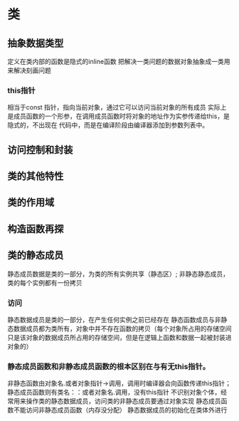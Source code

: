# 类

## 抽象数据类型
定义在类内部的函数是隐式的inline函数
把解决一类问题的数据对象抽象成一类用来解决刻画问题
### this指针
相当于const 指针，指向当前对象，通过它可以访问当前对象的所有成员
实际上是成员函数的一个形参，在调用成员函数时将对象的地址作为实参传递给this，是隐式的，不出现在
代码中，而是在编译阶段由编译器添加到参数列表中。
## 访问控制和封装

## 类的其他特性

## 类的作用域

## 构造函数再探

## 类的静态成员
静态成员数据是类的一部分，为类的所有实例共享（静态区）;
非静态静态成员，类的每个实例都有一份拷贝
### 访问
静态数据成员是类的一部分，在产生任何实例之前已经存在
静态函数成员与非静态数据成员都为类所有，对象中并不存在函数的拷贝（每个对象所占用的存储空间
只是该对象的数据成员所占用的存储空间，但是在逻辑上函数和数据一起被封装进对象的）

### 静态成员函数和非静态成员函数的根本区别在与有无this指针。
非静态函数由对象名.或者对象指针->调用，调用时编译器会向函数传递this指针；
静态成员函数则有类名：：或者对象名.调用，没有this指针
不识别对象个体，经常用来操作类的静态数据成员，访问类的非静态成员要通过对象实现
静态成员函数不能访问非静态成员函数（内存没分配）
静态数据成员的初始化在类体外进行

